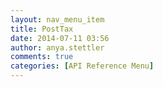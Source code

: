 ```yaml
---
layout: nav_menu_item
title: PostTax
date: 2014-07-11 03:56
author: anya.stettler
comments: true
categories: [API Reference Menu]
---
```


